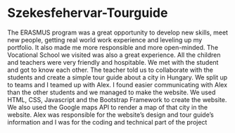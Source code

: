 # Szekesfehervar-Tourguide

The ERASMUS program was a great opportunity to develop new skills, meet new people, getting real world work experience and leveling up my portfolio. It also made me more responsible and more open-minded.
The Vocational School we visited was also a great experience. All the children and teachers were very friendly and hospitable. We met with the student and got to know each other. The teacher told us to collaborate with the students and create a simple tour guide about a city in Hungary. We split up to teams and I teamed up with Alex. I found easier communicating with Alex than the other students and we managed to make the website.
We used HTML, CSS, Javascript and the Bootstrap Framework to create the website. We also used the Google maps API to render a map of that city in the website.
Alex was responsible for the website’s design and tour guide’s information and I was for the coding and technical part of the project
